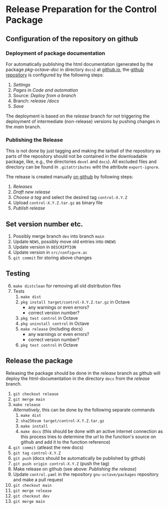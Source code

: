 # Release Preparation for the Control Package

## Configuration of the repository on github

### Deployment of package documentation

For automatically publishing the html documentation (generated by the package *pkg-octave-doc* in directory `docs`) at [github.io](https://gnu-octave.github.io/pkg-control/), the [github repository](https://github.com/gnu-octave/pkg-control) is configured by the following steps:

1. *Settings*
2. *Pages* in *Code and automation*
3. Source: *Deploy from a branch*
4. Branch: *release* */docs*
5. *Save*

The deployment is based on the *release* branch for not triggering the deployment of intermediate (non-release) versions by pushing changes in the *main* branch.

### Publishing the Release

This is not done by just tagging and making the tarball of the repository as parts of the repository should not be contained in the downloadable package, like, e.g., the directories `devel` and `docs`). All excluded files and directory can be found in `.gitattributes` wiht the attribute `export-ignore`.

The release is created manually [on github](https://github.com/gnu-octave/pkg-control) by following steps:

1. *Releases*
2. *Draft new release*
3. *Choose a tag* and select the desired tag `control-X.Y.Z`
3. Upload `control-X.Y.Z.tar.gz` as binary file
4. *Publish release*


## Set version number etc.

1. Possibly merge branch `dev` into branch `main`
2. Update `NEWS`, possibly move old entries into `ONEWS`
3. Update version in `DESCRIPTION`
4. Update version in `src/configure.ac`
5. `git commit` for storing above changes

## Testing

6. `make distclean` for removing all old distribution files
4. Tests
    1. `make dist`
    2. `pkg install target/control-X.Y.Z.tar.gz` in Octave
        - any warnings or even errors?
        - correct version number?
    3. `pkg test control` in Octave
    4. `pkg uninstall control` in Octave
    5. `make release` (including docs)
        - any warnings or even errors?
        - correct version number?
    6. `pkg test control` in Octave

## Release the package

Releasing the package should be done in the *release* branch as github will deploy the html-documentation in the directory `docs` from the *release* branch.

1. `git checkout release`
2. `git merge main`
5. `make release`<br>
   *Alternatively*, this can be done by the following separate commands
    1. `make dist`
    4. `sha256sum target/control-X.Y.Z.tar.gz`
    1. `make install`
    2. `make docs` (this should be done with an active internet connection as this process tries to determine the url to the function's source on github and add it to the function reference)
3. `git commit` (atleast the new docs)
4. `git tag control-X.Y.Z`
5. `git push` (docs should be automatically be published by github)
6. `git push origin control-X.Y.Z` (push the tag) 
5. Make release on github (see above: *Publishing the release*)
6. Update `control.yaml` in the repository `gnu-octave/packages` repository and make a pull request
9. `git checkout main`
10. `git merge release`
11. `git checkout dev`
12. `git merge main`

